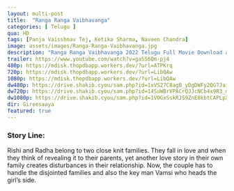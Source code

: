 ```yaml
---
layout: multi-post
title:  "Ranga Ranga Vaibhavanga"
categories: [ Telugu ]
qua: HD
tags: [Panja Vaisshnav Tej, Ketika Sharma, Naveen Chandra]
image: assets/images/Ranga-Ranga-Vaibhavanga.jpg
description: "Ranga Ranga Vaibhavanga 2022 Telugu Full Movie Download and watch online 720p low file size 500 mb."
trailer: https://www.youtube.com/watch?v=gaSS6Qm-pj4
480p: https://mdisk.thopdbapp.workers.dev/?url=ATPKrq
720p: https://mdisk.thopdbapp.workers.dev/?url=LibQAw
1080p: https://mdisk.thopdbapp.workers.dev/?url=LibQAw
dw480p: https://drive.shakib.cyou/sam.php?id=1xVS27C8agB_yDgDWFy2QG7JaiCcS9ayc
dw720p: https://drive.shakib.cyou/sam.php?id=14SuWBrVPACrQJJcNCb4x9R3_mN7oAt83
dw1080p: https://drive.shakib.cyou/sam.php?id=1VOGxSskRJS9ZnE8kbtCAPLpXtLNsuqHT
dir: Gireesaaya
featured: true
---
```


### Story Line:
Rishi and Radha belong to two close knit families. They fall in love and when they think of revealing it to their parents, yet another love story in their own family creates disturbances in their relationship. Now, the couple has to handle the disjointed families and also the key man Vamsi who heads the girl’s side.
